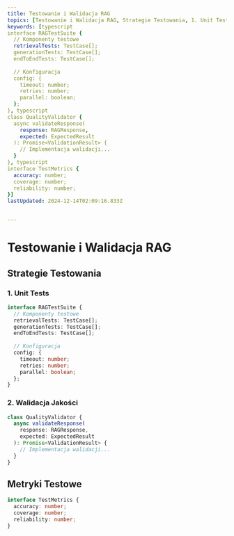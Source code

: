 ```yaml
---
title: Testowanie i Walidacja RAG
topics: [Testowanie i Walidacja RAG, Strategie Testowania, 1. Unit Tests, 2. Walidacja Jakości, Metryki Testowe]
keywords: [typescript
interface RAGTestSuite {
  // Komponenty testowe
  retrievalTests: TestCase[];
  generationTests: TestCase[];
  endToEndTests: TestCase[];
  
  // Konfiguracja
  config: {
    timeout: number;
    retries: number;
    parallel: boolean;
  };
}, typescript
class QualityValidator {
  async validateResponse(
    response: RAGResponse,
    expected: ExpectedResult
  ): Promise<ValidationResult> {
    // Implementacja walidacji...
  }
}, typescript
interface TestMetrics {
  accuracy: number;
  coverage: number;
  reliability: number;
}]
lastUpdated: 2024-12-14T02:09:16.833Z


---
```


# Testowanie i Walidacja RAG

## Strategie Testowania

### 1. Unit Tests
```typescript
interface RAGTestSuite {
  // Komponenty testowe
  retrievalTests: TestCase[];
  generationTests: TestCase[];
  endToEndTests: TestCase[];
  
  // Konfiguracja
  config: {
    timeout: number;
    retries: number;
    parallel: boolean;
  };
}
```

### 2. Walidacja Jakości
```typescript
class QualityValidator {
  async validateResponse(
    response: RAGResponse,
    expected: ExpectedResult
  ): Promise<ValidationResult> {
    // Implementacja walidacji...
  }
}
```

## Metryki Testowe
```typescript
interface TestMetrics {
  accuracy: number;
  coverage: number;
  reliability: number;
}
``` 